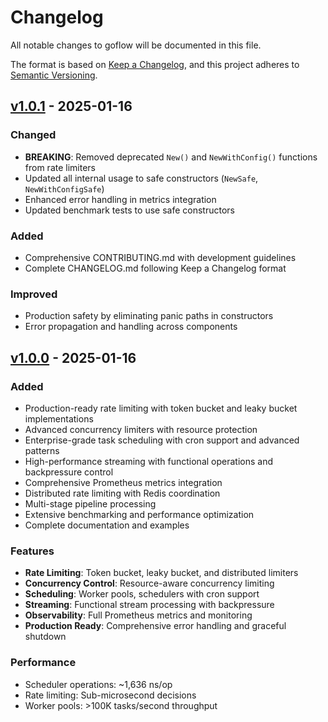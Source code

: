 # Changelog

All notable changes to goflow will be documented in this file.

The format is based on [Keep a Changelog](https://keepachangelog.com/en/1.0.0/),
and this project adheres to [Semantic Versioning](https://semver.org/spec/v2.0.0.html).

## [v1.0.1] - 2025-01-16

### Changed
- **BREAKING**: Removed deprecated `New()` and `NewWithConfig()` functions from rate limiters
- Updated all internal usage to safe constructors (`NewSafe`, `NewWithConfigSafe`)
- Enhanced error handling in metrics integration
- Updated benchmark tests to use safe constructors

### Added
- Comprehensive CONTRIBUTING.md with development guidelines
- Complete CHANGELOG.md following Keep a Changelog format

### Improved
- Production safety by eliminating panic paths in constructors
- Error propagation and handling across components

## [v1.0.0] - 2025-01-16

### Added
- Production-ready rate limiting with token bucket and leaky bucket implementations
- Advanced concurrency limiters with resource protection
- Enterprise-grade task scheduling with cron support and advanced patterns
- High-performance streaming with functional operations and backpressure control
- Comprehensive Prometheus metrics integration
- Distributed rate limiting with Redis coordination
- Multi-stage pipeline processing
- Extensive benchmarking and performance optimization
- Complete documentation and examples

### Features
- **Rate Limiting**: Token bucket, leaky bucket, and distributed limiters
- **Concurrency Control**: Resource-aware concurrency limiting
- **Scheduling**: Worker pools, schedulers with cron support
- **Streaming**: Functional stream processing with backpressure
- **Observability**: Full Prometheus metrics and monitoring
- **Production Ready**: Comprehensive error handling and graceful shutdown

### Performance
- Scheduler operations: ~1,636 ns/op
- Rate limiting: Sub-microsecond decisions
- Worker pools: >100K tasks/second throughput

[v1.0.1]: https://github.com/vnykmshr/goflow/releases/tag/v1.0.1
[v1.0.0]: https://github.com/vnykmshr/goflow/releases/tag/v1.0.0